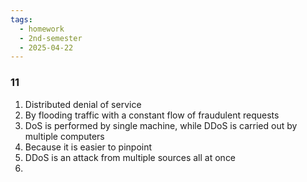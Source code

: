 ```yaml
---
tags:
  - homework
  - 2nd-semester
  - 2025-04-22
---
```


### 11

1. Distributed denial of service
2. By flooding traffic with a constant flow of fraudulent requests
3. DoS is performed by single machine, while DDoS is carried out by multiple computers
4. Because it is easier to pinpoint
5. DDoS is an attack from multiple sources all at once
6. 